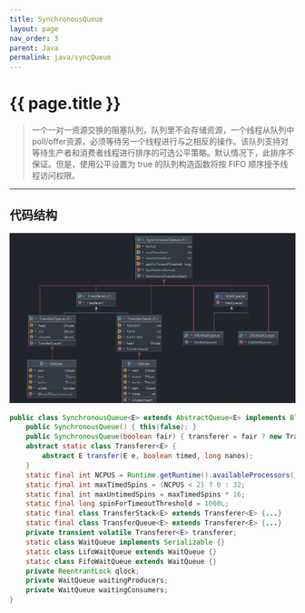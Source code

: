 ```yaml
---
title: SynchronousQueue
layout: page
nav_order: 3
parent: Java
permalink: java/syncQueue
---
```


# {{ page.title }}

> 一个一对一资源交换的阻塞队列，队列里不会存储资源，一个线程从队列中poll/offer资源，必须等待另一个线程进行与之相反的操作。该队列支持对等待生产者和消费者线程进行排序的可选公平策略。默认情况下，此排序不保证。但是，使用公平设置为 true 的队列构造函数将按 FIFO 顺序授予线程访问权限。
---
## 代码结构
![syncQueue](/assets/image/syncQueue.png)
```java
public class SynchronousQueue<E> extends AbstractQueue<E> implements BlockingQueue<E>, Serializable {
    public SynchronousQueue() { this(false); }
    public SynchronousQueue(boolean fair) { transferer = fair ? new TransferQueue<E>() : new TransferStack<E>();}
    abstract static class Transferer<E> {
        abstract E transfer(E e, boolean timed, long nanos);
    }
    static final int NCPUS = Runtime.getRuntime().availableProcessors();
    static final int maxTimedSpins = (NCPUS < 2) ? 0 : 32;
    static final int maxUntimedSpins = maxTimedSpins * 16;
    static final long spinForTimeoutThreshold = 1000L;
    static final class TransferStack<E> extends Transferer<E> {...}
    static final class TransferQueue<E> extends Transferer<E> {...}
    private transient volatile Transferer<E> transferer;
    static class WaitQueue implements Serializable {}
    static class LifoWaitQueue extends WaitQueue {}
    static class FifoWaitQueue extends WaitQueue {}
    private ReentrantLock qlock;
    private WaitQueue waitingProducers;
    private WaitQueue waitingConsumers;
}
```